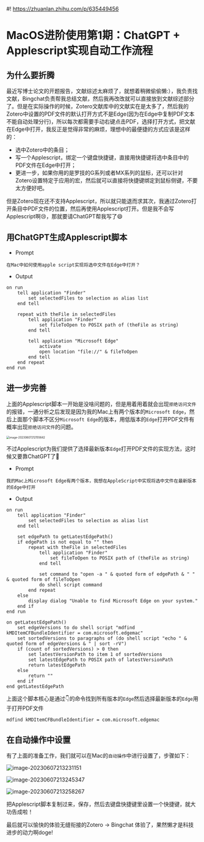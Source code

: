 #! https://zhuanlan.zhihu.com/p/635449456
# MacOS进阶使用第1期：ChatGPT + Applescript实现自动工作流程

## 为什么要折腾

最近写博士论文的开题报告，文献综述太麻烦了，就想着稍微偷偷懒:），我负责找文献，Bingchat负责帮我总结文献，然后我再改改就可以直接放到文献综述部分了。但是在实际操作的时候，Zotero文献库中的文献实在是太多了，然后我的Zotero中设置的PDF文件的默认打开方式不是Edge(因为在Edge中复制PDF文本不能自动处理分行)，所以每次都需要手动右键点击PDF，选择打开方式，把文献在Edge中打开，我反正是觉得非常的麻烦，理想中的最便捷的方式应该是这样的：

- 选中Zotero中的条目；
- 写一个Applescript，绑定一个键盘快捷键，直接用快捷键将选中条目中的PDF文件在Edge中打开；
- 更进一步，如果你用的是罗技的G系列或者MX系列的鼠标，还可以针对Zotero设置特定于应用的宏，然后就可以直接将快捷键绑定到鼠标侧键，不要太方便好吧。

但是Zotero现在还不支持Applescript，所以就只能退而求其次，我通过Zotero打开条目中PDF文件的位置，然后再使用Applescript打开。但是我不会写Applescript啊😢，那就要请ChatGPT帮我写了😄

## 用ChatGPT生成Applescript脚本
- Prompt

```
在Mac中如何使用apple script实现将选中文件在Edge中打开？
```

- Output

```applescript
on run
    tell application "Finder"
        set selectedFiles to selection as alias list
    end tell
    
    repeat with theFile in selectedFiles
        tell application "Finder"
            set fileToOpen to POSIX path of (theFile as string)
        end tell
        
        tell application "Microsoft Edge"
            activate
            open location "file://" & fileToOpen
        end tell
    end repeat
end run
```

## 进一步完善
上面的Applescript脚本一开始是没啥问题的，但是用着用着就会出现`拒绝访问文件`的报错，一通分析之后发现是因为我的Mac上有两个版本的`Microsoft Edge`，然后上面那个脚本不区分`Microsoft Edge`的版本，用低版本的`Edge`打开PDF文件有概率出现`拒绝访问文件`的问题。

<img src="https://gitee.com/zephyrushjnnjh/image-repo/raw/master/img/202306072121705.png" alt="image-20230607212155642" style="zoom:50%;" />

不过Applescript为我们提供了选择最新版本`Edge`打开PDF文件的实现方法，这时候又要靠ChatGPT了🐶

- Prompt

```
我的Mac上Microsoft Edge有两个版本，我想在AppleScript中实现将选中文件在最新版本的Edge中打开
```

- Output

```applescript
on run
    tell application "Finder"
        set selectedFiles to selection as alias list
    end tell
    
    set edgePath to getLatestEdgePath()
    if edgePath is not equal to "" then
        repeat with theFile in selectedFiles
            tell application "Finder"
                set fileToOpen to POSIX path of (theFile as string)
            end tell
            
            set command to "open -a " & quoted form of edgePath & " " & quoted form of fileToOpen
            do shell script command
        end repeat
    else
        display dialog "Unable to find Microsoft Edge on your system."
    end if
end run

on getLatestEdgePath()
    set edgeVersions to do shell script "mdfind kMDItemCFBundleIdentifier = com.microsoft.edgemac"
    set sortedVersions to paragraphs of (do shell script "echo " & quoted form of edgeVersions & " | sort -rV")
    if (count of sortedVersions) > 0 then
        set latestVersionPath to item 1 of sortedVersions
        set latestEdgePath to POSIX path of latestVersionPath
        return latestEdgePath
    else
        return ""
    end if
end getLatestEdgePath
```
上面这个脚本核心是通过👇的命令找到所有版本的`Edge`然后选择最新版本的`Edge`用于打开PDF文件
```shell
mdfind kMDItemCFBundleIdentifier = com.microsoft.edgemac
```

## 在自动操作中设置
有了上面的准备工作，我们就可以在Mac的`自动操作`中进行设置了，步骤如下：

![image-20230607213231151](https://gitee.com/zephyrushjnnjh/image-repo/raw/master/img/202306072132182.png)

![image-20230607213245347](https://gitee.com/zephyrushjnnjh/image-repo/raw/master/img/202306072132381.png)

![image-20230607213258267](https://gitee.com/zephyrushjnnjh/image-repo/raw/master/img/202306072132294.png)

把Applescript脚本复制过来，保存，然后去键盘快捷键里设置一个快捷键，就大功告成啦！

最后就可以愉快的体验无缝衔接的Zotero $\rightarrow$ Bingchat 体验了，果然懒才是科技进步的动力啊doge!